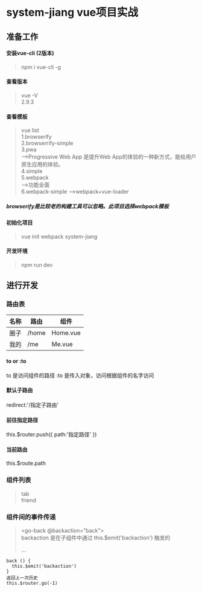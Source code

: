 # system-jiang vue项目实战

## 准备工作
#### 安装vue-cli (2版本)
>npm i vue-cli -g
#### 查看版本
>vue -V   
>2.9.3 
#### 查看模板
>vue list  
1.browserify  
2.browserrify-simple  
3.pwa      
-->Progressive Web App 是提升Web App的体验的一种新方式，能给用户原生应用的体验。  
4.simple  
5.webpack      
-->功能全面  
6.webpack-simple
-->webpack+vue-loader    

##### browserify是比较老的构建工具可以忽略。此项目选择webpack模板  
#### 初始化项目  
>vue init webpack system-jiang  
#### 开发环境
>npm run dev
## 进行开发
### 路由表
名称 | 路由 | 组件
---- | ---- | ----
圈子 | /home | Home.vue
我的 | /me | Me.vue

#### to or :to
to 是访问组件的路径
:to 是传入对象，访问根据组件的名字访问
#### 默认子路由
redirect:'/指定子路由'
#### 前往指定路径
this.$router.push({
  path:'指定路径'
})
#### 当前路由
this.$route.path

### 组件列表
>tab  
>friend  

### 组件间的事件传递
><go-back @backaction="back"></go-back>   
>backaction 是在子组件中通过 this.$emit('backaction') 触发的   
><div class="nav-wrapper" @click="back">...    
    back () {    
      this.$emit('backaction')    
    }    
    返回上一次历史
    this.$router.go(-1)
